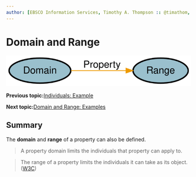 ```yaml
---
author: [EBSCO Information Services, Timothy A. Thompson :: @timathom, @timathom@indieweb.social]
---
```


# Domain and Range

![Simple network diagram showing two nodes (Domain on the left and Range on the right) linked by an edge labeled Property.](../../submaps/../img/ontology/domain_range.svg "Domain and Range")

**Previous topic:**[Individuals: Example](../../day_1/lesson_4/individuals_examples.md)

**Next topic:**[Domain and Range: Examples](../../day_1/lesson_4/domain_and_range_2.md)

## Summary

The **domain** and **range** of a property can also be defined.

> A property domain limits the individuals that property can apply to.

> The range of a property limits the individuals it can take as its object. \([W3C](https://www.w3.org/2007/09/OWL-Overview-es.html#s3.1)\)

